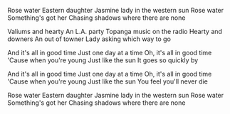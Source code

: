 Rose water
Eastern daughter
Jasmine lady in the western sun
Rose water
Something's got her
Chasing shadows where there are none

Valiums and hearty
An L.A. party
Topanga music on the radio
Hearty and downers
An out of towner
Lady asking which way to go

And it's all in good time
Just one day at a time
Oh, it's all in good time
'Cause when you're young
Just like the sun
It goes so quickly by

And it's all in good time
Just one day at a time
Oh, it's all in good time
'Cause when you're young
Just like the sun
You feel you'll never die

Rose water
Eastern daughter
Jasmine lady in the western sun
Rose water
Something's got her
Chasing shadows where there are none

